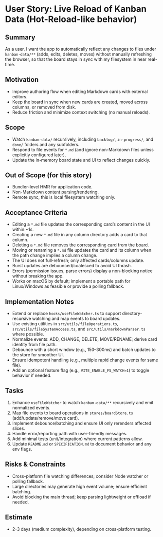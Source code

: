 # User Story: Live Reload of Kanban Data (Hot-Reload-like behavior)

## Summary

As a user, I want the app to automatically reflect any changes to files under `kanban-data/**` (adds, edits, deletes, moves) without manually refreshing the browser, so that the board stays in sync with my filesystem in near real-time.

## Motivation

- Improve authoring flow when editing Markdown cards with external editors.
- Keep the board in sync when new cards are created, moved across columns, or removed from disk.
- Reduce friction and minimize context switching (no manual reloads).

## Scope

- Watch `kanban-data/` recursively, including `backlog/`, `in-progress/`, and `done/` folders and any subfolders.
- Respond to file events for `*.md` (and ignore non-Markdown files unless explicitly configured later).
- Update the in-memory board state and UI to reflect changes quickly.

## Out of Scope (for this story)

- Bundler-level HMR for application code.
- Non-Markdown content parsing/rendering.
- Remote sync; this is local filesystem watching only.

## Acceptance Criteria

- Editing a `*.md` file updates the corresponding card’s content in the UI within ~1s.
- Creating a new `*.md` file in any column directory adds a card to that column.
- Deleting a `*.md` file removes the corresponding card from the board.
- Moving or renaming a `*.md` file updates the card and its column when the path change implies a column change.
- The UI does not full-refresh; only affected cards/columns update.
- Burst updates are debounced/coalesced to avoid UI thrash.
- Errors (permission issues, parse errors) display a non-blocking notice without breaking the app.
- Works on macOS by default; implement a portable path for Linux/Windows as feasible or provide a polling fallback.

## Implementation Notes

- Extend or replace `hooks/useFileWatcher.ts` to support directory-recursive watching and map events to board updates.
- Use existing utilities in `src/utils/fileOperations.ts`, `src/utils/fileSystemAccess.ts`, and `src/utils/markdownParser.ts` where possible.
- Normalize events: ADD, CHANGE, DELETE, MOVE/RENAME; derive card identity from file path.
- Debounce with a short window (e.g., 150–300ms) and batch updates to the store for smoother UI.
- Ensure idempotent handling (e.g., multiple rapid change events for same file).
- Add an optional feature flag (e.g., `VITE_ENABLE_FS_WATCH=1`) to toggle behavior if needed.

## Tasks

1. Enhance `useFileWatcher` to watch `kanban-data/**` recursively and emit normalized events.
2. Map file events to board operations in `stores/boardStore.ts` (add/update/remove/move card).
3. Implement debounce/batching and ensure UI only rerenders affected slices.
4. Handle error/reporting path with user-friendly messages.
5. Add minimal tests (unit/integration) where current patterns allow.
6. Update `README.md` or `SPECIFICATION.md` to document behavior and any env flags.

## Risks & Constraints

- Cross-platform file watching differences; consider Node watcher or polling fallback.
- Large directories may generate high event volume; ensure efficient batching.
- Avoid blocking the main thread; keep parsing lightweight or offload if needed.

## Estimate

- 2–3 days (medium complexity), depending on cross-platform testing.

